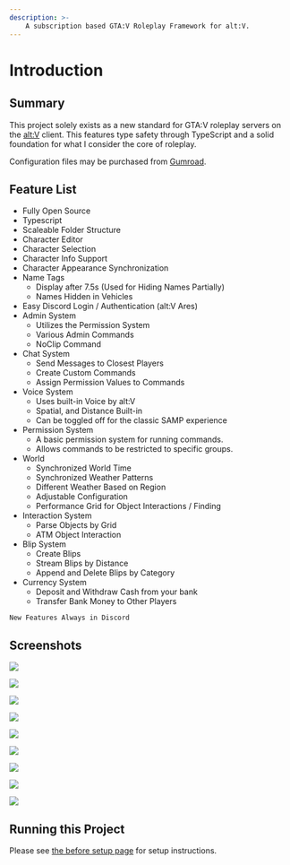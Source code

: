 ```yaml
---
description: >-
    A subscription based GTA:V Roleplay Framework for alt:V.
---
```


# Introduction

## Summary

This project solely exists as a new standard for GTA:V roleplay servers on the [alt:V](https://altv.mp/) client. This features type safety through TypeScript and a solid foundation for what I consider the core of roleplay.

Configuration files may be purchased from [Gumroad](https://gumroad.com/products/SKpPN).

## Feature List

-   Fully Open Source
-   Typescript
-   Scaleable Folder Structure
-   Character Editor
-   Character Selection
-   Character Info Support
-   Character Appearance Synchronization
-   Name Tags
    -   Display after 7.5s \(Used for Hiding Names Partially\)
    -   Names Hidden in Vehicles
-   Easy Discord Login / Authentication \(alt:V Ares\)
-   Admin System
    -   Utilizes the Permission System
    -   Various Admin Commands
    -   NoClip Command
-   Chat System
    -   Send Messages to Closest Players
    -   Create Custom Commands
    -   Assign Permission Values to Commands
-   Voice System
    -   Uses built-in Voice by alt:V
    -   Spatial, and Distance Built-in
    -   Can be toggled off for the classic SAMP experience
-   Permission System
    -   A basic permission system for running commands.
    -   Allows commands to be restricted to specific groups.
-   World
    -   Synchronized World Time
    -   Synchronized Weather Patterns
    -   Different Weather Based on Region
    -   Adjustable Configuration
    -   Performance Grid for Object Interactions / Finding
-   Interaction System
    -   Parse Objects by Grid
    -   ATM Object Interaction
-   Blip System
    -   Create Blips
    -   Stream Blips by Distance
    -   Append and Delete Blips by Category
-   Currency System
    -   Deposit and Withdraw Cash from your bank
    -   Transfer Bank Money to Other Players

```text
New Features Always in Discord
```

## Screenshots

![](https://thumbs.gfycat.com/DeadlyVibrantDiplodocus-size_restricted.gif)

![](https://thumbs.gfycat.com/ElegantJubilantAmericanbulldog-size_restricted.gif)

![](https://thumbs.gfycat.com/LeftGivingBluewhale-size_restricted.gif)

![](https://thumbs.gfycat.com/BaggyExemplaryFoxterrier-size_restricted.gif)

![](https://thumbs.gfycat.com/RewardingCluelessIrrawaddydolphin-size_restricted.gif)

![](https://thumbs.gfycat.com/BothEquatorialAustraliancattledog-size_restricted.gif)

![](https://thumbs.gfycat.com/CarefulDiscreteKittiwake-size_restricted.gif)

![](https://thumbs.gfycat.com/TerrificNiftyCat-size_restricted.gif)

![](https://thumbs.gfycat.com/PoliteGreenArgali-size_restricted.gif)

## Running this Project

Please see [the before setup page](documentation/before-setup.md) for setup instructions.
